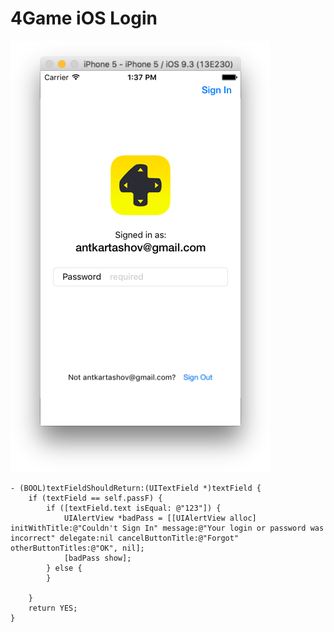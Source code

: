 # 4Game iOS Login

![Preview](https://github.com/antonkartashov/4Game-iOS-Login/blob/master/4Game-iOS-App.png)

```
- (BOOL)textFieldShouldReturn:(UITextField *)textField {
    if (textField == self.passF) {
        if ([textField.text isEqual: @"123"]) {
            UIAlertView *badPass = [[UIAlertView alloc] initWithTitle:@"Couldn't Sign In" message:@"Your login or password was incorrect" delegate:nil cancelButtonTitle:@"Forgot" otherButtonTitles:@"OK", nil];
            [badPass show];
        } else {
        }
        
    }
    return YES;
}
```
